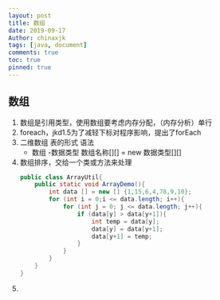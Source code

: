 ```yaml
---
layout: post
title: 数组
date: 2019-09-17
Author: chinaxjk
tags: [java, document]
comments: true
toc: true
pinned: true
---
```

## 数组

1. 数组是引用类型，使用数组要考虑内存分配，（内存分析）单行  
2. foreach，jkd1.5为了减轻下标对程序影响，提出了forEach  
3. 二维数组 表的形式 语法  
	+ 数组
		-数据类型 数组名称[][] = new  数据类型[][]  
4. 数组排序，交给一个类或方法来处理  
	``` java
	public class ArrayUtil{
		public static void ArrayDemo(){
			int data [] = new [] {1,15,6,4,78,9,10};
			for (int i = 0;i <= data.length; i++){
				for (int j = 0; j <= data.length; j++){
					if (data[y] > data[y+1]){
						int temp = data[y];
						data[y] = data[y+1];
						data[y+1] = temp;
					}
				}
			}
		}
	} 
	```  
5. 
